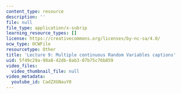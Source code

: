 ```yaml
---
content_type: resource
description: ''
file: null
file_type: application/x-subrip
learning_resource_types: []
license: https://creativecommons.org/licenses/by-nc-sa/4.0/
ocw_type: OCWFile
resourcetype: Other
title: 'Lecture 9: Multiple continuous Random Variables captions'
uid: 5f49c29a-98a8-42db-8ab3-07b75c76b859
video_files:
  video_thumbnail_file: null
video_metadata:
  youtube_id: CadZXGNauY0
---
```

